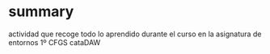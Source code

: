 # summary
actividad que recoge todo lo aprendido durante el curso en la asignatura de entornos 1º CFGS cataDAW

